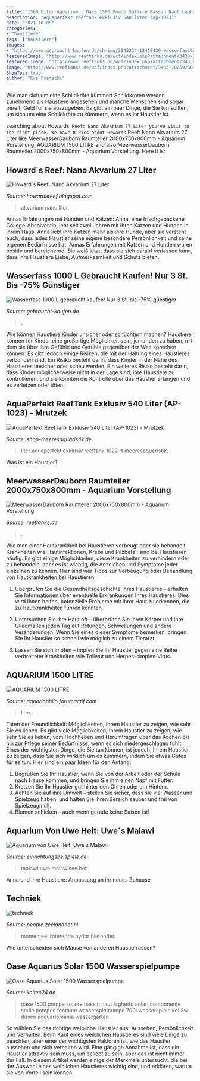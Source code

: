 ```yaml
---
title: "1500 Liter Aquarium : Oase 1500 Pompe Solaire Bassin Naut Laghetto Solari Componente Seule Pompes Fontaine Wasserspielpumpe 700l Wasserspiele Koi 8w Düsen Acquariomania Wassergarten"
description: "Aquaperfekt reeftank exklusiv 540 liter (ap-1023)"
date: "2021-10-08"
categories:
- "haustiere"
tags: ["haustiere"]
images:
- "https://www.gebraucht-kaufen.de/sh-img/3145234-12410439_wasserfass%2B1000%2Bl.jpg"
featuredImage: "http://www.reeftanks.de/wcf/index.php?attachment/3433-10259238-278310068999942-7638155846757331141-o-jpg/"
featured_image: "http://www.reeftanks.de/wcf/index.php?attachment/3433-10259238-278310068999942-7638155846757331141-o-jpg/"
image: "http://www.reeftanks.de/wcf/index.php?attachment/3433-10259238-278310068999942-7638155846757331141-o-jpg/"
ShowToc: true
author: "Eve Franecki"
---
```



Wie man sich um eine Schildkröte kümmert
Schildkröten werden zunehmend als Haustiere angesehen und manche Menschen sind sogar bereit, Geld für sie auszugeben. Es gibt ein paar Dinge, die Sie tun sollten, um sich um eine Schildkröte zu kümmern, wenn es Ihr Haustier ist.

	

		
searching about Howard`s Reef: Nano Akvarium 27 Liter you've visit to the right place. We have 8 Pics about Howard`s Reef: Nano Akvarium 27 Liter like MeerwasserDauborn Raumteiler 2000x750x800mm - Aquarium Vorstellung, AQUARIUM 1500 LITRE and also MeerwasserDauborn Raumteiler 2000x750x800mm - Aquarium Vorstellung. Here it is:
		
    
## Howard`s Reef: Nano Akvarium 27 Liter

<img loading=lazy src="https://2.bp.blogspot.com/-PfMpPbu9inI/UBtsclemdOI/AAAAAAAAAZc/BJLDKhxFkHQ/s1600/FTS.jpg" onerror="this.onerror=null;this.src='https://tse4.mm.bing.net/th?id=OIP.mXY6Dv8KXK2ahE89rv4LuQHaLG&amp;pid=15.1';" alt="Howard`s Reef: Nano Akvarium 27 Liter">

_Source: howardsreef.blogspot.com_

>akvarium nano liter. 

	

Annas Erfahrungen mit Hunden und Katzen:
Anna, eine frischgebackene College-Absolventin, lebt seit zwei Jahren mit ihren Katzen und Hunden in ihrem Haus. Anna liebt ihre Katzen mehr als ihre Hunde, aber sie versteht auch, dass jedes Haustier seine eigene besondere Persönlichkeit und seine eigenen Bedürfnisse hat. Annas Erfahrungen mit Katzen und Hunden waren positiv und bereichernd. Sie weiß jetzt, dass sie sich darauf verlassen kann, dass ihre Haustiere Liebe, Aufmerksamkeit und Schutz bieten.

    
## Wasserfass 1000 L Gebraucht Kaufen! Nur 3 St. Bis -75% Günstiger

<img loading=lazy src="https://www.gebraucht-kaufen.de/sh-img/3145234-12410439_wasserfass%2B1000%2Bl.jpg" onerror="this.onerror=null;this.src='https://tse4.mm.bing.net/th?id=OIP.qzOAFs63g_gCF7QueNkAJQHaFl&amp;pid=15.1';" alt="Wasserfass 1000 L gebraucht kaufen! Nur 3 St. bis -75% günstiger">

_Source: gebraucht-kaufen.de_

>. 

	

Wie können Haustiere Kinder unsicher oder schüchtern machen?
Haustiere können für Kinder eine großartige Möglichkeit sein, jemanden zu haben, mit dem sie über ihre Gefühle und Gefühle gegenüber der Welt sprechen können. Es gibt jedoch einige Risiken, die mit der Haltung eines Haustieres verbunden sind. Ein Risiko besteht darin, dass Kinder in der Nähe des Haustieres unsicher oder scheu werden. Ein weiteres Risiko besteht darin, dass Kinder möglicherweise nicht in der Lage sind, ihre Haustiere zu kontrollieren, und sie könnten die Kontrolle über das Haustier erlangen und es verletzen oder töten.

    
## AquaPerfekt ReefTank Exklusiv 540 Liter (AP-1023) - Mrutzek

<img loading=lazy src="https://www.shop-meeresaquaristik.de/images/product_images/popup_images/24151_4.jpg" onerror="this.onerror=null;this.src='https://tse1.mm.bing.net/th?id=OIP.j-x6-dwR8EcDErV7ZyakqAHaHa&amp;pid=15.1';" alt="AquaPerfekt ReefTank Exklusiv 540 Liter (AP-1023) - Mrutzek">

_Source: shop-meeresaquaristik.de_

>liter aquaperfekt exklusiv reeftank 1022 rt meeresaquaristik. 

	

Was ist ein Haustier?

    
## MeerwasserDauborn Raumteiler 2000x750x800mm - Aquarium Vorstellung

<img loading=lazy src="http://www.reeftanks.de/wcf/index.php?attachment/3433-10259238-278310068999942-7638155846757331141-o-jpg/" onerror="this.onerror=null;this.src='https://tse2.mm.bing.net/th?id=OIP.JFGpTr7DRMxGVU5NuY7fqgHaDv&amp;pid=15.1';" alt="MeerwasserDauborn Raumteiler 2000x750x800mm - Aquarium Vorstellung">

_Source: reeftanks.de_

>. 

	

Wie man einer Hautkrankheit bei Haustieren vorbeugt oder sie behandelt
Krankheiten wie Hautinfektionen, Krebs und Pilzbefall sind bei Haustieren häufig. Es gibt einige Möglichkeiten, diese Krankheiten zu verhindern oder zu behandeln, aber es ist wichtig, die Anzeichen und Symptome jeder einzelnen zu kennen. Hier sind vier Tipps zur Vorbeugung oder Behandlung von Hautkrankheiten bei Haustieren:
1. Überprüfen Sie die Gesundheitsgeschichte Ihres Haustieres – erhalten Sie Informationen über eventuelle Erkrankungen Ihres Haustieres. Dies wird Ihnen helfen, potenzielle Probleme mit ihrer Haut zu erkennen, die zu Hautkrankheiten führen könnten.

2. Untersuchen Sie ihre Haut oft – überprüfen Sie ihren Körper und ihre Gliedmaßen jeden Tag auf Rötungen, Schwellungen und andere Veränderungen. Wenn Sie eines dieser Symptome bemerken, bringen Sie Ihr Haustier so schnell wie möglich zu einem Tierarzt.

3. Lassen Sie sich impfen – impfen Sie Ihr Haustier gegen eine Reihe verbreiteter Krankheiten wie Tollwut und Herpes-simplex-Virus.

    
## AQUARIUM 1500 LITRE

<img loading=lazy src="https://i.servimg.com/u/f43/09/03/89/15/dscn0411.jpg" onerror="this.onerror=null;this.src='https://tse3.mm.bing.net/th?id=OIP.Z3gc77t6wFukAUWVZ83UwQHaFj&amp;pid=15.1';" alt="AQUARIUM 1500 LITRE">

_Source: aquariophilo.forumactif.com_

>litre. 

	

Taten der Freundlichkeit: Möglichkeiten, Ihrem Haustier zu zeigen, wie sehr Sie es lieben.
Es gibt viele Möglichkeiten, Ihrem Haustier zu zeigen, wie sehr Sie es lieben, vom Hochheben und Herumtragen über das Kochen bis hin zur Pflege seiner Bedürfnisse, wenn es sich niedergeschlagen fühlt. Eines der wichtigsten Dinge, die Sie tun können, ist jedoch, Ihrem Haustier zu zeigen, dass Sie sich wirklich um es kümmern, indem Sie etwas Gutes für es tun. Hier sind ein paar Ideen für den Anfang:
1. Begrüßen Sie Ihr Haustier, wenn Sie von der Arbeit oder der Schule nach Hause kommen, und bringen Sie ihm einen Napf mit Futter.
2. Kratzen Sie Ihr Haustier gut hinter den Ohren oder am Hintern.
3. Achten Sie auf ihre Umwelt – stellen Sie sicher, dass sie viel Wasser und Spielzeug haben, und halten Sie ihren Bereich sauber und frei von Spielzeugmüll.
4. Blumen schicken – auch wenn gerade keine Saison ist!

    
## Aquarium Von Uwe Heit: Uwe´s Malawi

<img loading=lazy src="https://www.einrichtungsbeispiele.de/images_24026/h768_w1024/aquarium-uwes-malawi__98b701016d5bc2377c3c6010eeabddea.jpg" onerror="this.onerror=null;this.src='https://tse2.mm.bing.net/th?id=OIP.m2RN0Gp-npNIGYHUrOf3KwHaEK&amp;pid=15.1';" alt="Aquarium von Uwe Heit: Uwe´s Malawi">

_Source: einrichtungsbeispiele.de_

>malawi uwe malawisee heit. 

	

Anna und ihre Haustiere: Anpassung an ihr neues Zuhause

    
## Techniek

<img loading=lazy src="http://i241.photobucket.com/albums/ff217/hlb100/pompjeselz.jpg" onerror="this.onerror=null;this.src='https://tse3.mm.bing.net/th?id=OIP.J_Jxif3sya-klTjHTa57XgHaF7&amp;pid=15.1';" alt="techniek">

_Source: people.zeelandnet.nl_

>momenteel roterende hydor hieronder. 

	

Wie unterscheiden sich Mäuse von anderen Haustierrassen?

    
## Oase Aquarius Solar 1500 Wasserspielpumpe

<img loading=lazy src="https://www.koitec24.de/images/product_images/popup_images/Oase-Aquarius-Solar-1500_31227_5.jpg" onerror="this.onerror=null;this.src='https://tse2.mm.bing.net/th?id=OIP.u2W-NKKVXlKsFhc9IwycPwHaGh&amp;pid=15.1';" alt="Oase Aquarius Solar 1500 Wasserspielpumpe">

_Source: koitec24.de_

>oase 1500 pompe solaire bassin naut laghetto solari componente seule pompes fontaine wasserspielpumpe 700l wasserspiele koi 8w düsen acquariomania wassergarten. 

	

So wählen Sie das richtige weibliche Haustier aus: Aussehen, Persönlichkeit und Verhalten.
Beim Kauf eines weiblichen Haustieres sind viele Dinge zu beachten, aber einer der wichtigsten Faktoren ist, wie das Haustier aussehen und sich verhalten wird. Eine gängige Annahme ist, dass ein Haustier attraktiv sein muss, um beliebt zu sein, aber das ist nicht immer der Fall. In diesem Artikel werden einige der Merkmale untersucht, die bei der Auswahl eines weiblichen Haustieres wichtig sind, und erklären, warum sie von Vorteil sein können.

